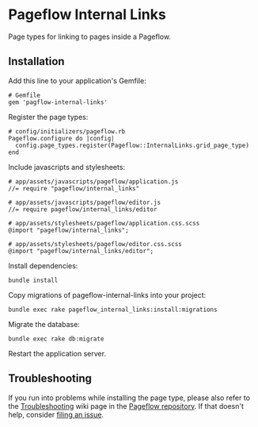 # Pageflow Internal Links

Page types for linking to pages inside a Pageflow.

## Installation

Add this line to your application's Gemfile:

    # Gemfile
    gem 'pagflow-internal-links'

Register the page types:

    # config/initializers/pageflow.rb
    Pageflow.configure do |config|
      config.page_types.register(Pageflow::InternalLinks.grid_page_type)
    end

Include javascripts and stylesheets:

    # app/assets/javascripts/pageflow/application.js
    //= require "pageflow/internal_links"

    # app/assets/javascripts/pageflow/editor.js
    //= require pageflow/internal_links/editor

    # app/assets/stylesheets/pageflow/application.css.scss
    @import "pageflow/internal_links";

    # app/assets/stylesheets/pageflow/editor.css.scss
    @import "pageflow/internal_links/editor";

Install dependencies:

    bundle install

Copy migrations of pageflow-internal-links into your project:

    bundle exec rake pageflow_internal_links:install:migrations

Migrate the database:

    bundle exec rake db:migrate

Restart the application server.

## Troubleshooting

If you run into problems while installing the page type, please also
refer to the
[Troubleshooting](https://github.com/codevise/pageflow/wiki/Troubleshooting)
wiki page in the
[Pageflow repository](https://github.com/codevise/pageflow). If that
doesn't help, consider
[filing an issue](https://github.com/codevise/pageflow-internal-links/issues).
